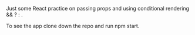 Just some React practice on passing props and using conditional rendering &&  ? : .

To see the app clone down the repo and run npm start.
